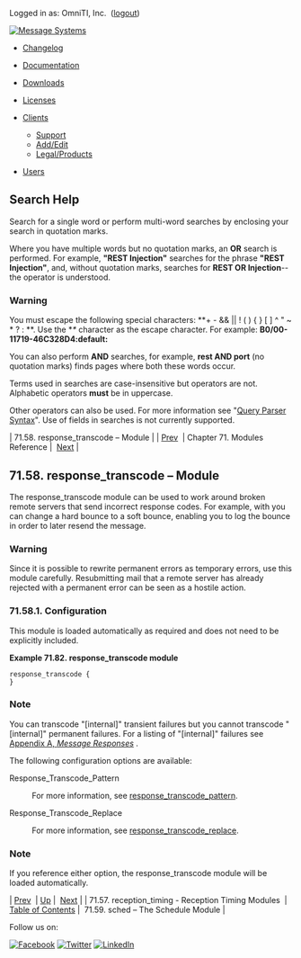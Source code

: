 Logged in as: OmniTI, Inc.  ([logout](https://support.messagesystems.com/logout.php))

[![Message Systems](https://support.messagesystems.com/images/ms-white205.png)](https://support.messagesystems.com/start.php) 

*   [Changelog](https://support.messagesystems.com/start.php?show=changelog)
*   [Documentation](https://support.messagesystems.com/docs/)
*   [Downloads](https://support.messagesystems.com/start.php)

*   [Licenses](https://support.messagesystems.com/license_summary.php)
*   <a href="">Clients</a>
    *   [Support](https://support.messagesystems.com/cs.php)
    *   [Add/Edit](https://support.messagesystems.com/edit_client.php)
    *   [Legal/Products](https://support.messagesystems.com/edit_products.php)
*   [Users](https://support.messagesystems.com/edit_customer.php)

## Search Help

Search for a single word or perform multi-word searches by enclosing your search in quotation marks.

Where you have multiple words but no quotation marks, an **OR** search is performed. For example, **"REST Injection"** searches for the phrase **"REST Injection"**, and, without quotation marks, searches for **REST OR Injection**--the operator is understood.

### Warning

You must escape the following special characters: **+ - && || ! ( ) { } [ ] ^ " ~ * ? : \**. Use the **\** character as the escape character. For example: **B0/00-11719-46C328D4\:default\:**

You can also perform **AND** searches, for example, **rest AND port** (no quotation marks) finds pages where both these words occur.

Terms used in searches are case-insensitive but operators are not. Alphabetic operators **must** be in uppercase.

Other operators can also be used. For more information see "[Query Parser Syntax](https://lucene.apache.org/core/old_versioned_docs/versions/3_0_0/queryparsersyntax.html)". Use of fields in searches is not currently supported.

| 71.58. response_transcode – Module |
| [Prev](modules.reception_timing.php)  | Chapter 71. Modules Reference |  [Next](modules.sched.php) |

## 71.58. response_transcode – Module

<a class="indexterm" name="idp22776224"></a>

The response_transcode module can be used to work around broken remote servers that send incorrect response codes. For example, with you can change a hard bounce to a soft bounce, enabling you to log the bounce in order to later resend the message.

### Warning

Since it is possible to rewrite permanent errors as temporary errors, use this module carefully. Resubmitting mail that a remote server has already rejected with a permanent error can be seen as a hostile action.

### 71.58.1. Configuration

This module is loaded automatically as required and does not need to be explicitly included.

<a name="example.response_transcode.3"></a>

**Example 71.82. response_transcode module**

```
response_transcode {
}
```

### Note

You can transcode "[internal]" transient failures but you cannot transcode "[internal]" permanent failures. For a listing of "[internal]" failures see [Appendix A, *Message Responses*](message_responses.php "Appendix A. Message Responses") .

The following configuration options are available:

<dl class="variablelist">

<dt>Response_Transcode_Pattern</dt>

<dd>

For more information, see [response_transcode_pattern](conf.ref.response_transcode_pattern.php "response_transcode_pattern").

</dd>

<dt>Response_Transcode_Replace</dt>

<dd>

For more information, see [response_transcode_replace](conf.ref.response_transcode_replace.php "response_transcode_replace").

</dd>

</dl>

### Note

If you reference either option, the response_transcode module will be loaded automatically.

| [Prev](modules.reception_timing.php)  | [Up](modules.php) |  [Next](modules.sched.php) |
| 71.57. reception_timing - Reception Timing Modules  | [Table of Contents](index.php) |  71.59. sched – The Schedule Module |

Follow us on:

[![Facebook](https://support.messagesystems.com/images/icon-facebook.png)](http://www.facebook.com/messagesystems) [![Twitter](https://support.messagesystems.com/images/icon-twitter.png)](http://twitter.com/#!/MessageSystems) [![LinkedIn](https://support.messagesystems.com/images/icon-linkedin.png)](http://www.linkedin.com/company/message-systems)